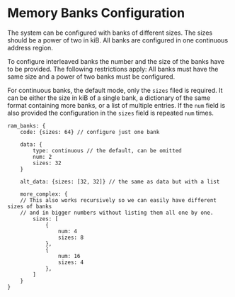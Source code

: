 # Memory Banks Configuration

The system can be configured with banks of different sizes. The sizes should be a power of two in kiB.
All banks are configured in one continuous address region.

To configure interleaved banks the number and the size of the banks have to be provided.
The following restrictions apply: All banks must have the same size and a power of two banks must be configured.

For continuous banks, the default mode, only the `sizes` filed is required.
It can be either the size in kiB of a single bank,
a dictionary of the same format containing more banks, or a list of multiple entries.
If the `num` field is also provided the configuration in the `sizes` field is repeated `num` times.

```{code} js
ram_banks: {
    code: {sizes: 64} // configure just one bank
    
    data: {
        type: continuous // the default, can be omitted
        num: 2
        sizes: 32
    }
    
    alt_data: {sizes: [32, 32]} // the same as data but with a list

    more_complex: {
    // This also works recursively so we can easily have different sizes of banks
    // and in bigger numbers without listing them all one by one.
        sizes: [
            {
                num: 4
                sizes: 8
            },
            {
                num: 16
                sizes: 4
            },
        ]
    }
}
```